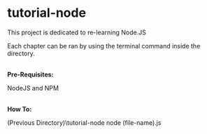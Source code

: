 # tutorial-node

<p>This project is dedicated to re-learning Node.JS</p>
<p>Each chapter can be ran by using the terminal command inside the directory.</p>
<br/>
<b>Pre-Requisites:</b>
<p>NodeJS and NPM</p>
<br/>
<b>How To:</b>
<p>(Previous Directory)\tutorial-node node (file-name).js</p>

